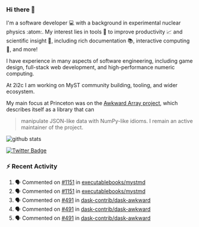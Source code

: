 ### Hi there 👋 

I'm a software developer 💻 with a background in experimental nuclear physics :atom:. My interest lies in tools :wrench: to improve productivity :chart_with_upwards_trend: and scientific insight :telescope:, including rich documentation 📚, interactive computing 🧮, and more! 

I have experience in many aspects of software engineering, including game design, full-stack web development, and high-performance numeric computing. 

At 2i2c I am working on MyST community building, tooling, and wider ecosystem. 

My main focus at Princeton was on the [Awkward Array project](awkward-array.org/), which describes itself as a library that can 
> manipulate JSON-like data with NumPy-like idioms. I remain an active maintainer of the project. 

![github stats](https://github-readme-stats.vercel.app/api?username=agoose77&show_icons=true&hide_rank=true&hide_title=true&bg_color=30,e76445,904e95&text_color=efe3ec&icon_color=efe3ec)
<!--
**agoose77/agoose77** is a ✨ _special_ ✨ repository because its `README.md` (this file) appears on your GitHub profile.

Here are some ideas to get you started:

- 🔭 I’m currently working on ...
- 🌱 I’m currently learning ...
- 👯 I’m looking to collaborate on ...
- 🤔 I’m looking for help with ...
- 💬 Ask me about ...
- 📫 How to reach me: ...
- 😄 Pronouns: ...
- ⚡ Fun fact: ...
-->

[![Twitter Badge](https://img.shields.io/twitter/follow/agoose77?style=flat-square&logo=Twitter&logoColor=white&color=cornflowerblue)](https://twitter.com/agoose77)

### :zap: Recent Activity

<!--START_SECTION:activity-->
1. 🗣 Commented on [#1151](https://github.com/executablebooks/mystmd/pull/1151#issuecomment-2072759789) in [executablebooks/mystmd](https://github.com/executablebooks/mystmd)
2. 🗣 Commented on [#1151](https://github.com/executablebooks/mystmd/pull/1151#issuecomment-2072704963) in [executablebooks/mystmd](https://github.com/executablebooks/mystmd)
3. 🗣 Commented on [#491](https://github.com/dask-contrib/dask-awkward/pull/491#issuecomment-2072412656) in [dask-contrib/dask-awkward](https://github.com/dask-contrib/dask-awkward)
4. 🗣 Commented on [#491](https://github.com/dask-contrib/dask-awkward/pull/491#issuecomment-2072410541) in [dask-contrib/dask-awkward](https://github.com/dask-contrib/dask-awkward)
5. 🗣 Commented on [#491](https://github.com/dask-contrib/dask-awkward/pull/491#issuecomment-2072407465) in [dask-contrib/dask-awkward](https://github.com/dask-contrib/dask-awkward)
<!--END_SECTION:activity-->
